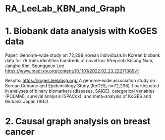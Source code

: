 # RA_LeeLab_KBN_and_Graph

# 1. Biobank data analysis with KoGES data

Paper: Genome-wide study on 72,298 Korean individuals in Korean biobank data for 76 traits identifies hundreds of novel loci
(Preprint)
Kisung Nam, Jangho Kim, Seunggeun Lee
https://www.medrxiv.org/content/10.1101/2022.02.23.22271389v1

Results: https://koges.leelabsg.org/
A genome-wide association study on Korean Genome and Epidemiology Study (KoGES, n=72,298). I participated in analyses of binary biomarkers (diseases, SAIGE), categorical variables (POLMM), survival analysis (SPACox), and meta-analysis of KoGES and Biobank Japan (BBJ)

# 2. Causal graph analysis on breast cancer
